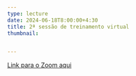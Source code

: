 ```yaml
---
type: lecture
date: 2024-06-18T8:00:00+4:30
title: 2ª sessão de treinamento virtual
thumbnail:


---
```

[Link para o Zoom aqui](https://cornell.zoom.us/j/96720855717?pwd=Q1pFL0VCdTUrVTF5V3hYNmJZU00rZz09)
